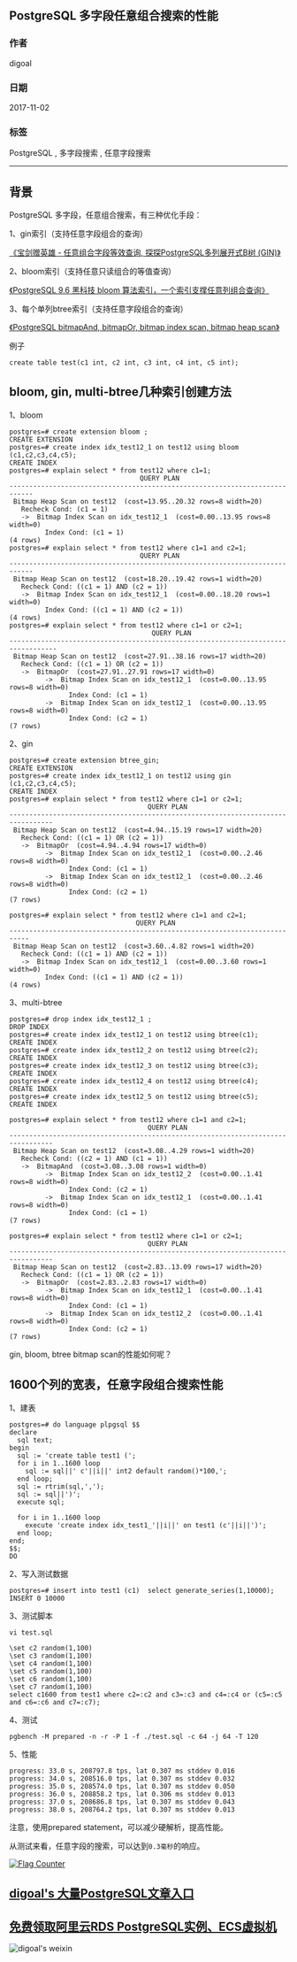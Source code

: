 ## PostgreSQL 多字段任意组合搜索的性能  
                         
### 作者        
digoal        
        
### 日期         
2017-11-02        
          
### 标签        
PostgreSQL , 多字段搜索 , 任意字段搜索     
                    
----                    
                     
## 背景    
PostgreSQL 多字段，任意组合搜索，有三种优化手段：  
  
1、gin索引（支持任意字段组合的查询）  
  
[《宝剑赠英雄 - 任意组合字段等效查询, 探探PostgreSQL多列展开式B树 (GIN)》](../201702/20170205_01.md)    
  
2、bloom索引（支持任意只读组合的等值查询）  
  
[《PostgreSQL 9.6 黑科技 bloom 算法索引，一个索引支撑任意列组合查询》](../201605/20160523_01.md)  
  
3、每个单列btree索引（支持任意字段组合的查询）  
  
[《PostgreSQL bitmapAnd, bitmapOr, bitmap index scan, bitmap heap scan》](../201702/20170221_02.md)    
  
例子  
  
```  
create table test(c1 int, c2 int, c3 int, c4 int, c5 int);  
```  
  
## bloom, gin, multi-btree几种索引创建方法
1、bloom    
  
```  
postgres=# create extension bloom ;  
CREATE EXTENSION  
postgres=# create index idx_test12_1 on test12 using bloom (c1,c2,c3,c4,c5);  
CREATE INDEX  
postgres=# explain select * from test12 where c1=1;  
                                 QUERY PLAN                                   
----------------------------------------------------------------------------  
 Bitmap Heap Scan on test12  (cost=13.95..20.32 rows=8 width=20)  
   Recheck Cond: (c1 = 1)  
   ->  Bitmap Index Scan on idx_test12_1  (cost=0.00..13.95 rows=8 width=0)  
         Index Cond: (c1 = 1)  
(4 rows)  
postgres=# explain select * from test12 where c1=1 and c2=1;  
                                 QUERY PLAN                                   
----------------------------------------------------------------------------  
 Bitmap Heap Scan on test12  (cost=18.20..19.42 rows=1 width=20)  
   Recheck Cond: ((c1 = 1) AND (c2 = 1))  
   ->  Bitmap Index Scan on idx_test12_1  (cost=0.00..18.20 rows=1 width=0)  
         Index Cond: ((c1 = 1) AND (c2 = 1))  
(4 rows)  
postgres=# explain select * from test12 where c1=1 or c2=1;  
                                    QUERY PLAN                                      
----------------------------------------------------------------------------------  
 Bitmap Heap Scan on test12  (cost=27.91..38.16 rows=17 width=20)  
   Recheck Cond: ((c1 = 1) OR (c2 = 1))  
   ->  BitmapOr  (cost=27.91..27.91 rows=17 width=0)  
         ->  Bitmap Index Scan on idx_test12_1  (cost=0.00..13.95 rows=8 width=0)  
               Index Cond: (c1 = 1)  
         ->  Bitmap Index Scan on idx_test12_1  (cost=0.00..13.95 rows=8 width=0)  
               Index Cond: (c2 = 1)  
(7 rows)  
```  
  
2、gin  
  
```  
postgres=# create extension btree_gin;  
CREATE EXTENSION  
postgres=# create index idx_test12_1 on test12 using gin (c1,c2,c3,c4,c5);  
CREATE INDEX  
postgres=# explain select * from test12 where c1=1 or c2=1;  
                                   QUERY PLAN                                      
---------------------------------------------------------------------------------  
 Bitmap Heap Scan on test12  (cost=4.94..15.19 rows=17 width=20)  
   Recheck Cond: ((c1 = 1) OR (c2 = 1))  
   ->  BitmapOr  (cost=4.94..4.94 rows=17 width=0)  
         ->  Bitmap Index Scan on idx_test12_1  (cost=0.00..2.46 rows=8 width=0)  
               Index Cond: (c1 = 1)  
         ->  Bitmap Index Scan on idx_test12_1  (cost=0.00..2.46 rows=8 width=0)  
               Index Cond: (c2 = 1)  
(7 rows)  
  
postgres=# explain select * from test12 where c1=1 and c2=1;  
                                QUERY PLAN                                   
---------------------------------------------------------------------------  
 Bitmap Heap Scan on test12  (cost=3.60..4.82 rows=1 width=20)  
   Recheck Cond: ((c1 = 1) AND (c2 = 1))  
   ->  Bitmap Index Scan on idx_test12_1  (cost=0.00..3.60 rows=1 width=0)  
         Index Cond: ((c1 = 1) AND (c2 = 1))  
(4 rows)  
```  
  
3、multi-btree  
  
```  
postgres=# drop index idx_test12_1 ;  
DROP INDEX  
postgres=# create index idx_test12_1 on test12 using btree(c1);  
CREATE INDEX  
postgres=# create index idx_test12_2 on test12 using btree(c2);  
CREATE INDEX  
postgres=# create index idx_test12_3 on test12 using btree(c3);  
CREATE INDEX  
postgres=# create index idx_test12_4 on test12 using btree(c4);  
CREATE INDEX  
postgres=# create index idx_test12_5 on test12 using btree(c5);  
CREATE INDEX  
  
postgres=# explain select * from test12 where c1=1 and c2=1;  
                                   QUERY PLAN                                      
---------------------------------------------------------------------------------  
 Bitmap Heap Scan on test12  (cost=3.08..4.29 rows=1 width=20)  
   Recheck Cond: ((c2 = 1) AND (c1 = 1))  
   ->  BitmapAnd  (cost=3.08..3.08 rows=1 width=0)  
         ->  Bitmap Index Scan on idx_test12_2  (cost=0.00..1.41 rows=8 width=0)  
               Index Cond: (c2 = 1)  
         ->  Bitmap Index Scan on idx_test12_1  (cost=0.00..1.41 rows=8 width=0)  
               Index Cond: (c1 = 1)  
(7 rows)  
  
postgres=# explain select * from test12 where c1=1 or c2=1;  
                                   QUERY PLAN                                      
---------------------------------------------------------------------------------  
 Bitmap Heap Scan on test12  (cost=2.83..13.09 rows=17 width=20)  
   Recheck Cond: ((c1 = 1) OR (c2 = 1))  
   ->  BitmapOr  (cost=2.83..2.83 rows=17 width=0)  
         ->  Bitmap Index Scan on idx_test12_1  (cost=0.00..1.41 rows=8 width=0)  
               Index Cond: (c1 = 1)  
         ->  Bitmap Index Scan on idx_test12_2  (cost=0.00..1.41 rows=8 width=0)  
               Index Cond: (c2 = 1)  
(7 rows)  
```  
  
gin, bloom, btree bitmap scan的性能如何呢？  
  
## 1600个列的宽表，任意字段组合搜索性能  
1、建表  
  
```  
postgres=# do language plpgsql $$  
declare  
  sql text;  
begin  
  sql := 'create table test1 (';  
  for i in 1..1600 loop  
    sql := sql||' c'||i||' int2 default random()*100,';  
  end loop;  
  sql := rtrim(sql,',');  
  sql := sql||')';  
  execute sql;   
    
  for i in 1..1600 loop   
    execute 'create index idx_test1_'||i||' on test1 (c'||i||')';   
  end loop;  
end;  
$$;  
DO  
```  
  
2、写入测试数据  
  
```  
postgres=# insert into test1 (c1)  select generate_series(1,10000);  
INSERT 0 10000  
```  
  
3、测试脚本  
  
```  
vi test.sql  
  
\set c2 random(1,100)  
\set c3 random(1,100)  
\set c4 random(1,100)  
\set c5 random(1,100)  
\set c6 random(1,100)  
\set c7 random(1,100)  
select c1600 from test1 where c2=:c2 and c3=:c3 and c4=:c4 or (c5=:c5 and c6=:c6 and c7=:c7);  
```  
  
4、测试  
  
```  
pgbench -M prepared -n -r -P 1 -f ./test.sql -c 64 -j 64 -T 120  
```  
  
5、性能  
  
  
```  
progress: 33.0 s, 208797.8 tps, lat 0.307 ms stddev 0.016  
progress: 34.0 s, 208516.0 tps, lat 0.307 ms stddev 0.032  
progress: 35.0 s, 208574.0 tps, lat 0.307 ms stddev 0.050  
progress: 36.0 s, 208858.2 tps, lat 0.306 ms stddev 0.013  
progress: 37.0 s, 208686.8 tps, lat 0.307 ms stddev 0.043  
progress: 38.0 s, 208764.2 tps, lat 0.307 ms stddev 0.013  
```  
  
注意，使用prepared statement，可以减少硬解析，提高性能。  
  
从测试来看，任意字段的搜索，可以达到```0.3毫秒```的响应。  
  
<a rel="nofollow" href="http://info.flagcounter.com/h9V1"  ><img src="http://s03.flagcounter.com/count/h9V1/bg_FFFFFF/txt_000000/border_CCCCCC/columns_2/maxflags_12/viewers_0/labels_0/pageviews_0/flags_0/"  alt="Flag Counter"  border="0"  ></a>  
  
  
  
  
  
  
## [digoal's 大量PostgreSQL文章入口](https://github.com/digoal/blog/blob/master/README.md "22709685feb7cab07d30f30387f0a9ae")
  
  
## [免费领取阿里云RDS PostgreSQL实例、ECS虚拟机](https://free.aliyun.com/ "57258f76c37864c6e6d23383d05714ea")
  
  
![digoal's weixin](../pic/digoal_weixin.jpg "f7ad92eeba24523fd47a6e1a0e691b59")
  

